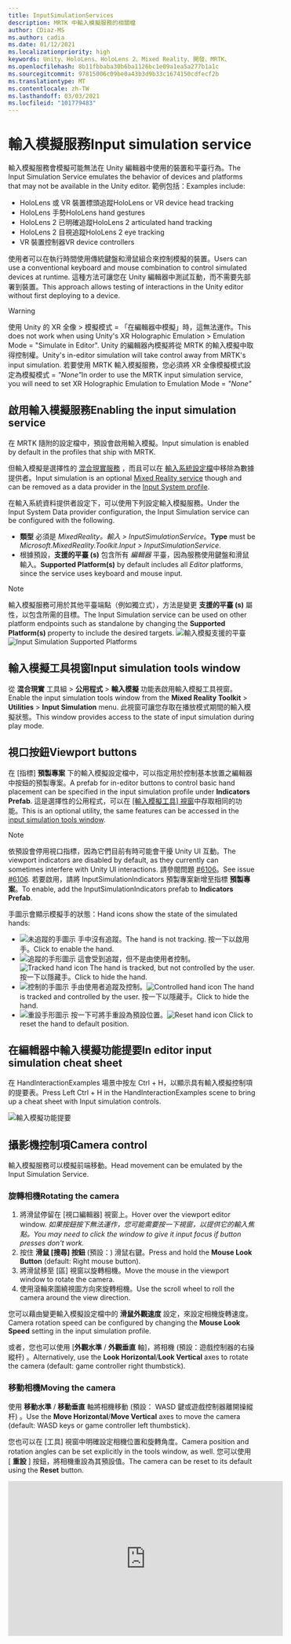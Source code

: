```yaml
---
title: InputSimulationServices
description: MRTK 中輸入模擬服務的相關檔
author: CDiaz-MS
ms.author: cadia
ms.date: 01/12/2021
ms.localizationpriority: high
keywords: Unity、HoloLens、HoloLens 2、Mixed Reality、開發、MRTK、
ms.openlocfilehash: 8b11fbbaba30b6ba1126bc1e09a1ea5a277b1a1c
ms.sourcegitcommit: 97815006c09be0a43b3d9b33c1674150cdfecf2b
ms.translationtype: MT
ms.contentlocale: zh-TW
ms.lasthandoff: 03/03/2021
ms.locfileid: "101779483"
---
```

# <a name="input-simulation-service"></a><span data-ttu-id="052b3-104">輸入模擬服務</span><span class="sxs-lookup"><span data-stu-id="052b3-104">Input simulation service</span></span>

<span data-ttu-id="052b3-105">輸入模擬服務會模擬可能無法在 Unity 編輯器中使用的裝置和平臺行為。</span><span class="sxs-lookup"><span data-stu-id="052b3-105">The Input Simulation Service emulates the behavior of devices and platforms that may not be available in the Unity editor.</span></span> <span data-ttu-id="052b3-106">範例包括：</span><span class="sxs-lookup"><span data-stu-id="052b3-106">Examples include:</span></span>

* <span data-ttu-id="052b3-107">HoloLens 或 VR 裝置標頭追蹤</span><span class="sxs-lookup"><span data-stu-id="052b3-107">HoloLens or VR device head tracking</span></span>
* <span data-ttu-id="052b3-108">HoloLens 手勢</span><span class="sxs-lookup"><span data-stu-id="052b3-108">HoloLens hand gestures</span></span>
* <span data-ttu-id="052b3-109">HoloLens 2 已明確追蹤</span><span class="sxs-lookup"><span data-stu-id="052b3-109">HoloLens 2 articulated hand tracking</span></span>
* <span data-ttu-id="052b3-110">HoloLens 2 目視追蹤</span><span class="sxs-lookup"><span data-stu-id="052b3-110">HoloLens 2 eye tracking</span></span>
* <span data-ttu-id="052b3-111">VR 裝置控制器</span><span class="sxs-lookup"><span data-stu-id="052b3-111">VR device controllers</span></span>

<span data-ttu-id="052b3-112">使用者可以在執行時間使用傳統鍵盤和滑鼠組合來控制模擬的裝置。</span><span class="sxs-lookup"><span data-stu-id="052b3-112">Users can use a conventional keyboard and mouse combination to control simulated devices at runtime.</span></span> <span data-ttu-id="052b3-113">這種方法可讓您在 Unity 編輯器中測試互動，而不需要先部署到裝置。</span><span class="sxs-lookup"><span data-stu-id="052b3-113">This approach allows testing of interactions in the Unity editor without first deploying to a device.</span></span>

> [!WARNING]
> <span data-ttu-id="052b3-114">使用 Unity 的 XR 全像 > 模擬模式 = 「在編輯器中模擬」時，這無法運作。</span><span class="sxs-lookup"><span data-stu-id="052b3-114">This does not work when using Unity's XR Holographic Emulation > Emulation Mode = "Simulate in Editor".</span></span> <span data-ttu-id="052b3-115">Unity 的編輯器內模擬將從 MRTK 的輸入模擬中取得控制權。</span><span class="sxs-lookup"><span data-stu-id="052b3-115">Unity's in-editor simulation will take control away from MRTK's input simulation.</span></span> <span data-ttu-id="052b3-116">若要使用 MRTK 輸入模擬服務，您必須將 XR 全像模擬模式設定為模擬模式 = *"None"*</span><span class="sxs-lookup"><span data-stu-id="052b3-116">In order to use the MRTK input simulation service, you will need to set XR Holographic Emulation to Emulation Mode = *"None"*</span></span>

## <a name="enabling-the-input-simulation-service"></a><span data-ttu-id="052b3-117">啟用輸入模擬服務</span><span class="sxs-lookup"><span data-stu-id="052b3-117">Enabling the input simulation service</span></span>

<span data-ttu-id="052b3-118">在 MRTK 隨附的設定檔中，預設會啟用輸入模擬。</span><span class="sxs-lookup"><span data-stu-id="052b3-118">Input simulation is enabled by default in the profiles that ship with MRTK.</span></span>

<span data-ttu-id="052b3-119">但輸入模擬是選擇性的 [混合現實服務](../../architecture/MixedRealityServices.md) ，而且可以在 [輸入系統設定檔](../input/InputProviders.md)中移除為數據提供者。</span><span class="sxs-lookup"><span data-stu-id="052b3-119">Input simulation is an optional [Mixed Reality service](../../architecture/MixedRealityServices.md) though and can be removed as a data provider in the [Input System profile](../input/InputProviders.md).</span></span>

<span data-ttu-id="052b3-120">在輸入系統資料提供者設定下，可以使用下列設定輸入模擬服務。</span><span class="sxs-lookup"><span data-stu-id="052b3-120">Under the Input System Data provider configuration, the Input Simulation service can be configured with the following.</span></span>

* <span data-ttu-id="052b3-121">**類型** 必須是 *MixedReality。輸入 > InputSimulationService*。</span><span class="sxs-lookup"><span data-stu-id="052b3-121">**Type** must be *Microsoft.MixedReality.Toolkit.Input > InputSimulationService*.</span></span>
* <span data-ttu-id="052b3-122">根據預設，**支援的平臺 (s)** 包含所有 *編輯器* 平臺，因為服務使用鍵盤和滑鼠輸入。</span><span class="sxs-lookup"><span data-stu-id="052b3-122">**Supported Platform(s)** by default includes all *Editor* platforms, since the service uses keyboard and mouse input.</span></span>

> [!NOTE]
> <span data-ttu-id="052b3-123">輸入模擬服務可用於其他平臺端點（例如獨立式），方法是變更 **支援的平臺 (s)** 屬性，以包含所需的目標。</span><span class="sxs-lookup"><span data-stu-id="052b3-123">The Input Simulation service can be used on other platform endpoints such as standalone by changing the **Supported Platform(s)** property to include the desired targets.</span></span>
> <span data-ttu-id="052b3-124">![輸入模擬支援的平臺](../images/input-simulation/InputSimulationSupportedPlatforms.gif)</span><span class="sxs-lookup"><span data-stu-id="052b3-124">![Input Simulation Supported Platforms](../images/input-simulation/InputSimulationSupportedPlatforms.gif)</span></span>

## <a name="input-simulation-tools-window"></a><span data-ttu-id="052b3-125">輸入模擬工具視窗</span><span class="sxs-lookup"><span data-stu-id="052b3-125">Input simulation tools window</span></span>

<span data-ttu-id="052b3-126">從 **混合現實** 工具組  >  **公用程式**  >  **輸入模擬** 功能表啟用輸入模擬工具視窗。</span><span class="sxs-lookup"><span data-stu-id="052b3-126">Enable the input simulation tools window from the  **Mixed Reality Toolkit** > **Utilities** > **Input Simulation** menu.</span></span> <span data-ttu-id="052b3-127">此視窗可讓您存取在播放模式期間的輸入模擬狀態。</span><span class="sxs-lookup"><span data-stu-id="052b3-127">This window provides access to the state of input simulation during play mode.</span></span>

## <a name="viewport-buttons"></a><span data-ttu-id="052b3-128">視口按鈕</span><span class="sxs-lookup"><span data-stu-id="052b3-128">Viewport buttons</span></span>

<span data-ttu-id="052b3-129">在 [指標] **預製專案** 下的輸入模擬設定檔中，可以指定用於控制基本放置之編輯器中按鈕的預製專案。</span><span class="sxs-lookup"><span data-stu-id="052b3-129">A prefab for in-editor buttons to control basic hand placement can be specified in the input simulation profile under **Indicators Prefab**.</span></span> <span data-ttu-id="052b3-130">這是選擇性的公用程式，可以在 [ [輸入模擬工具] 視窗](#input-simulation-tools-window)中存取相同的功能。</span><span class="sxs-lookup"><span data-stu-id="052b3-130">This is an optional utility, the same features can be accessed in the [input simulation tools window](#input-simulation-tools-window).</span></span>

> [!NOTE]
> <span data-ttu-id="052b3-131">依預設會停用視口指標，因為它們目前有時可能會干擾 Unity UI 互動。</span><span class="sxs-lookup"><span data-stu-id="052b3-131">The viewport indicators are disabled by default, as they currently can sometimes interfere with Unity UI interactions.</span></span> <span data-ttu-id="052b3-132">請參閱問題 [#6106](https://github.com/microsoft/MixedRealityToolkit-Unity/issues/6106)。</span><span class="sxs-lookup"><span data-stu-id="052b3-132">See issue [#6106](https://github.com/microsoft/MixedRealityToolkit-Unity/issues/6106).</span></span> <span data-ttu-id="052b3-133">若要啟用，請將 InputSimulationIndicators 預製專案新增至指標 **預製專案**。</span><span class="sxs-lookup"><span data-stu-id="052b3-133">To enable, add the InputSimulationIndicators prefab to **Indicators Prefab**.</span></span>

<span data-ttu-id="052b3-134">手圖示會顯示模擬手的狀態：</span><span class="sxs-lookup"><span data-stu-id="052b3-134">Hand icons show the state of the simulated hands:</span></span>

* ![未追蹤的手圖示](../images/input-simulation/MRTK_InputSimulation_HandIndicator_Untracked.png) <span data-ttu-id="052b3-136">手中沒有追蹤。</span><span class="sxs-lookup"><span data-stu-id="052b3-136">The hand is not tracking.</span></span> <span data-ttu-id="052b3-137">按一下以啟用手。</span><span class="sxs-lookup"><span data-stu-id="052b3-137">Click to enable the hand.</span></span>
* <span data-ttu-id="052b3-138">![追蹤的手形圖示](../images/input-simulation/MRTK_InputSimulation_HandIndicator_Tracked.png "追蹤的手形圖示") 這會受到追蹤，但不是由使用者控制。</span><span class="sxs-lookup"><span data-stu-id="052b3-138">![Tracked hand icon](../images/input-simulation/MRTK_InputSimulation_HandIndicator_Tracked.png "Tracked hand icon") The hand is tracked, but not controlled by the user.</span></span> <span data-ttu-id="052b3-139">按一下以隱藏手。</span><span class="sxs-lookup"><span data-stu-id="052b3-139">Click to hide the hand.</span></span>
* <span data-ttu-id="052b3-140">![控制的手圖示](../images/input-simulation/MRTK_InputSimulation_HandIndicator_Controlled.png "控制的手圖示") 手由使用者追蹤及控制。</span><span class="sxs-lookup"><span data-stu-id="052b3-140">![Controlled hand icon](../images/input-simulation/MRTK_InputSimulation_HandIndicator_Controlled.png "Controlled hand icon") The hand is tracked and controlled by the user.</span></span> <span data-ttu-id="052b3-141">按一下以隱藏手。</span><span class="sxs-lookup"><span data-stu-id="052b3-141">Click to hide the hand.</span></span>
* <span data-ttu-id="052b3-142">![重設手形圖示](../images/input-simulation/MRTK_InputSimulation_HandIndicator_Reset.png "重設手形圖示") 按一下可將手重設為預設位置。</span><span class="sxs-lookup"><span data-stu-id="052b3-142">![Reset hand icon](../images/input-simulation/MRTK_InputSimulation_HandIndicator_Reset.png "Reset hand icon") Click to reset the hand to default position.</span></span>

## <a name="in-editor-input-simulation-cheat-sheet"></a><span data-ttu-id="052b3-143">在編輯器中輸入模擬功能提要</span><span class="sxs-lookup"><span data-stu-id="052b3-143">In editor input simulation cheat sheet</span></span>

<span data-ttu-id="052b3-144">在 HandInteractionExamples 場景中按左 Ctrl + H，以顯示具有輸入模擬控制項的提要表。</span><span class="sxs-lookup"><span data-stu-id="052b3-144">Press Left Ctrl + H in the HandInteractionExamples scene to bring up a cheat sheet with Input simulation controls.</span></span>

![輸入模擬功能提要](https://user-images.githubusercontent.com/39840334/86066480-13637f00-ba27-11ea-8814-d222d548f684.gif)

## <a name="camera-control"></a><span data-ttu-id="052b3-146">攝影機控制項</span><span class="sxs-lookup"><span data-stu-id="052b3-146">Camera control</span></span>

<span data-ttu-id="052b3-147">輸入模擬服務可以模擬前端移動。</span><span class="sxs-lookup"><span data-stu-id="052b3-147">Head movement can be emulated by the Input Simulation Service.</span></span>

### <a name="rotating-the-camera"></a><span data-ttu-id="052b3-148">旋轉相機</span><span class="sxs-lookup"><span data-stu-id="052b3-148">Rotating the camera</span></span>

1. <span data-ttu-id="052b3-149">將滑鼠停留在 [視口編輯器] 視窗上。</span><span class="sxs-lookup"><span data-stu-id="052b3-149">Hover over the viewport editor window.</span></span>
    <span data-ttu-id="052b3-150">*如果按鈕按下無法運作，您可能需要按一下視窗，以提供它的輸入焦點。*</span><span class="sxs-lookup"><span data-stu-id="052b3-150">*You may need to click the window to give it input focus if button presses don't work.*</span></span>
1. <span data-ttu-id="052b3-151">按住 **滑鼠 [搜尋] 按鈕** (預設：) 滑鼠右鍵。</span><span class="sxs-lookup"><span data-stu-id="052b3-151">Press and hold the **Mouse Look Button** (default: Right mouse button).</span></span>
1. <span data-ttu-id="052b3-152">將滑鼠移至 [區] 視窗以旋轉相機。</span><span class="sxs-lookup"><span data-stu-id="052b3-152">Move the mouse in the viewport window to rotate the camera.</span></span>
1. <span data-ttu-id="052b3-153">使用滾輪來圍繞視圖方向來旋轉相機。</span><span class="sxs-lookup"><span data-stu-id="052b3-153">Use the scroll wheel to roll the camera around the view direction.</span></span>

<span data-ttu-id="052b3-154">您可以藉由變更輸入模擬設定檔中的 **滑鼠外觀速度** 設定，來設定相機旋轉速度。</span><span class="sxs-lookup"><span data-stu-id="052b3-154">Camera rotation speed can be configured by changing the **Mouse Look Speed** setting in the input simulation profile.</span></span>

<span data-ttu-id="052b3-155">或者，您也可以使用 [**外觀水準** / **外觀垂直** 軸]，將相機 (預設：遊戲控制器的右操縱杆) 。</span><span class="sxs-lookup"><span data-stu-id="052b3-155">Alternatively, use the **Look Horizontal**/**Look Vertical** axes to rotate the camera (default: game controller right thumbstick).</span></span>

### <a name="moving-the-camera"></a><span data-ttu-id="052b3-156">移動相機</span><span class="sxs-lookup"><span data-stu-id="052b3-156">Moving the camera</span></span>

<span data-ttu-id="052b3-157">使用 **移動水準** / **移動垂直** 軸將相機移動 (預設： WASD 鍵或遊戲控制器離開操縱杆) 。</span><span class="sxs-lookup"><span data-stu-id="052b3-157">Use the **Move Horizontal**/**Move Vertical** axes to move the camera (default: WASD keys or game controller left thumbstick).</span></span>

<span data-ttu-id="052b3-158">您也可以在 [工具] 視窗中明確設定相機位置和旋轉角度。</span><span class="sxs-lookup"><span data-stu-id="052b3-158">Camera position and rotation angles can be set explicitly in the tools window, as well.</span></span> <span data-ttu-id="052b3-159">您可以使用 [ **重設** ] 按鈕，將相機重設為其預設值。</span><span class="sxs-lookup"><span data-stu-id="052b3-159">The camera can be reset to its default using the **Reset** button.</span></span>

<iframe width="560" height="315" src="https://www.youtube.com/embed/Z7L4I1ET7GU" class="center" frameborder="0" allow="accelerometer; encrypted-media; gyroscope; picture-in-picture" allowfullscreen />

## <a name="controller-simulation"></a><span data-ttu-id="052b3-160">控制器模擬</span><span class="sxs-lookup"><span data-stu-id="052b3-160">Controller simulation</span></span>

<span data-ttu-id="052b3-161">輸入模擬支援模擬控制器裝置 (亦即移動控制器和手) 。</span><span class="sxs-lookup"><span data-stu-id="052b3-161">The input simulation supports emulated controller devices (i.e. motion controllers and hands).</span></span> <span data-ttu-id="052b3-162">這些虛擬控制器可以與任何支援一般控制器的物件互動，例如按鈕或 grabbable 物件。</span><span class="sxs-lookup"><span data-stu-id="052b3-162">These virtual controllers can interact with any object that supports regular controllers, such as buttons or grabbable objects.</span></span>

### <a name="controller-simulation-mode"></a><span data-ttu-id="052b3-163">控制器模擬模式</span><span class="sxs-lookup"><span data-stu-id="052b3-163">Controller simulation mode</span></span>

<span data-ttu-id="052b3-164">在 [ [輸入模擬工具] 視窗](#input-simulation-tools-window) 中， **預設控制器模擬模式** 設定會在三個不同的輸入模型之間切換。</span><span class="sxs-lookup"><span data-stu-id="052b3-164">In the [input simulation tools window](#input-simulation-tools-window) the **Default Controller Simulation Mode** setting switches between three distinct input models.</span></span> <span data-ttu-id="052b3-165">您也可以在輸入模擬設定檔中設定此預設模式。</span><span class="sxs-lookup"><span data-stu-id="052b3-165">This default mode can also be set in the input simulation profile.</span></span>

* <span data-ttu-id="052b3-166">明確表達的 *手：模擬* 具有聯合位置資料的全向裝置。</span><span class="sxs-lookup"><span data-stu-id="052b3-166">*Articulated Hands*: Simulates a fully articulated hand device with joint position data.</span></span>

   <span data-ttu-id="052b3-167">模擬 HoloLens 2 互動模型。</span><span class="sxs-lookup"><span data-stu-id="052b3-167">Emulates HoloLens 2 interaction model.</span></span>

   <span data-ttu-id="052b3-168">以確切定位或使用觸控為依據的互動，可在此模式中模擬。</span><span class="sxs-lookup"><span data-stu-id="052b3-168">Interactions that are based on the precise positioning of the hand or use touching can be simulated in this mode.</span></span>

* <span data-ttu-id="052b3-169">*手手勢*：利用點擊和基本手勢模擬簡化的模型。</span><span class="sxs-lookup"><span data-stu-id="052b3-169">*Hand Gestures*: Simulates a simplified hand model with air tap and basic gestures.</span></span>

   <span data-ttu-id="052b3-170">模擬 [HoloLens 互動模型](https://docs.microsoft.com/windows/mixed-reality/gestures)。</span><span class="sxs-lookup"><span data-stu-id="052b3-170">Emulates [HoloLens interaction model](https://docs.microsoft.com/windows/mixed-reality/gestures).</span></span>

   <span data-ttu-id="052b3-171">焦點是使用注視指標來控制。</span><span class="sxs-lookup"><span data-stu-id="052b3-171">Focus is controlled using the Gaze pointer.</span></span> <span data-ttu-id="052b3-172">「 *攻* 點」手勢用來與按鈕互動。</span><span class="sxs-lookup"><span data-stu-id="052b3-172">The *Air Tap* gesture is used to interact with buttons.</span></span>

* <span data-ttu-id="052b3-173">*移動控制器*：模擬與 VR 耳機搭配使用的動作控制器，其運作方式類似于與明確表達的互動。</span><span class="sxs-lookup"><span data-stu-id="052b3-173">*Motion Controller*: Simulates a motion controller used with VR headsets that works similarly to far interactions with Articulated Hands.</span></span>

   <span data-ttu-id="052b3-174">使用控制器互動模型來模擬 VR 耳機。</span><span class="sxs-lookup"><span data-stu-id="052b3-174">Emulates VR headset with controllers interaction model.</span></span>

   <span data-ttu-id="052b3-175">觸發程式、抓取和功能表鍵是透過鍵盤和滑鼠輸入模擬。</span><span class="sxs-lookup"><span data-stu-id="052b3-175">The trigger, grab and menu keys are simulated via keyboard and mouse input.</span></span>

### <a name="simulating-controller-movement"></a><span data-ttu-id="052b3-176">模擬控制器移動</span><span class="sxs-lookup"><span data-stu-id="052b3-176">Simulating controller movement</span></span>

<span data-ttu-id="052b3-177">按住 **左/靠右控制器操作金鑰** (預設：左方控制器的 *左移位* 和右邊控制器的 *空間*) ，以取得任一控制器的控制權。</span><span class="sxs-lookup"><span data-stu-id="052b3-177">Press and hold the **Left/Right Controller Manipulation Key** (default: *Left Shift* for left controller and *Space* for right controller) to gain control of either controller.</span></span> <span data-ttu-id="052b3-178">當按下操作按鍵時，控制器將會出現在 [功能區] 中。</span><span class="sxs-lookup"><span data-stu-id="052b3-178">While the manipulation key is pressed, the controller will appear in the viewport.</span></span> <span data-ttu-id="052b3-179">一旦釋放操作金鑰之後，控制器會在短暫的 **控制器隱藏 Timeout** 之後消失。</span><span class="sxs-lookup"><span data-stu-id="052b3-179">Once the manipulation key is released, the controllers will disappear after a short **Controller Hide Timeout**.</span></span>

<span data-ttu-id="052b3-180">您可以透過 [ [輸入模擬工具] 視窗](#input-simulation-tools-window) 中的相機來切換和凍結控制器，或按下 **切換左/向右控制器鍵** (預設值： *T* 代表左邊， *Y* 表示右邊的) 。</span><span class="sxs-lookup"><span data-stu-id="052b3-180">Controllers can be toggled on and frozen relative to the camera in the [input simulation tools window](#input-simulation-tools-window) or by pressing the **Toggle Left/Right Controller Key** (default: *T* for left and *Y* for right).</span></span> <span data-ttu-id="052b3-181">再按一次切換鍵，再次隱藏控制器。</span><span class="sxs-lookup"><span data-stu-id="052b3-181">Press the toggle key again to hide the controllers again.</span></span> <span data-ttu-id="052b3-182">若要操控控制器，必須保留 **左/右控制器操作金鑰** 。</span><span class="sxs-lookup"><span data-stu-id="052b3-182">To manipulate the controllers, the **Left/Right Controller Manipulation Key** needs to be held.</span></span> <span data-ttu-id="052b3-183">按兩下 **Left/Right 控制器操作金鑰** 也可以開啟/關閉控制器。</span><span class="sxs-lookup"><span data-stu-id="052b3-183">Double tapping the **Left/Right Controller Manipulation Key** can also toggle the controllers on/off.</span></span>

<span data-ttu-id="052b3-184">滑鼠移動會將控制器移至 [視圖] 平面。</span><span class="sxs-lookup"><span data-stu-id="052b3-184">Mouse movement will move the controller in the view plane.</span></span> <span data-ttu-id="052b3-185">您可以使用 **滑鼠滾輪**，更進一步或更接近相機來移動控制器。</span><span class="sxs-lookup"><span data-stu-id="052b3-185">Controllers can be moved further or closer to the camera using the **mouse wheel**.</span></span>

<span data-ttu-id="052b3-186">若要使用滑鼠旋轉控制器，請將 **左/右控制器操作金鑰** (*左移* 或 *空格*) *，然後* 將 **控制器旋轉按鈕** (預設： *左方 Ctrl* 按鈕) ，然後移動滑鼠以旋轉控制器。</span><span class="sxs-lookup"><span data-stu-id="052b3-186">To rotate controllers using the mouse, hold both the **Left/Right Controller Manipulation Key** (*Left Shift* or *Space*) *and* the **Controller Rotate Button** (default: *Left Ctrl* button) and then move the mouse to rotate the controller.</span></span> <span data-ttu-id="052b3-187">您可以藉由變更輸入模擬設定檔中的 **滑鼠控制器旋轉速度** 設定，來設定控制器旋轉速度。</span><span class="sxs-lookup"><span data-stu-id="052b3-187">Controller rotation speed can be configured by changing the **Mouse Controller Rotation Speed** setting in the input simulation profile.</span></span>

<span data-ttu-id="052b3-188">所有放置也都可以在 [ [輸入模擬工具] 視窗](#input-simulation-tools-window)中變更，包括重設為預設值。</span><span class="sxs-lookup"><span data-stu-id="052b3-188">All hand placement can also changed in the [input simulation tools window](#input-simulation-tools-window), including resetting hands to default.</span></span>

### <a name="additional-profile-settings"></a><span data-ttu-id="052b3-189">其他設定檔設定</span><span class="sxs-lookup"><span data-stu-id="052b3-189">Additional profile settings</span></span>

* <span data-ttu-id="052b3-190">**控制器深度乘數** 控制滑鼠滾輪深度移動的敏感度。</span><span class="sxs-lookup"><span data-stu-id="052b3-190">**Controller Depth Multiplier** controls the sensitivity of the mouse scroll wheel depth movement.</span></span> <span data-ttu-id="052b3-191">較大的數位會加速控制器縮放。</span><span class="sxs-lookup"><span data-stu-id="052b3-191">A larger number will speed up controller zoom.</span></span>
* <span data-ttu-id="052b3-192">**預設控制器距離** 是來自相機的控制器初始距離。</span><span class="sxs-lookup"><span data-stu-id="052b3-192">**Default Controller Distance** is the initial distance of controllers from the camera.</span></span> <span data-ttu-id="052b3-193">按一下 [ **重設** ] 按鈕控制器也會將控制器放在這個距離。</span><span class="sxs-lookup"><span data-stu-id="052b3-193">Clicking the **Reset** button controllers will also place controllers at this distance.</span></span>
* <span data-ttu-id="052b3-194">**控制器抖動量** 會將隨機動作新增至控制器。</span><span class="sxs-lookup"><span data-stu-id="052b3-194">**Controller Jitter Amount** adds random motion to controllers.</span></span> <span data-ttu-id="052b3-195">這項功能可用來模擬裝置上不正確的控制器追蹤，並確保互動適用于雜訊的輸入。</span><span class="sxs-lookup"><span data-stu-id="052b3-195">This feature can be used to simulate inaccurate controller tracking on the device, and ensure that interactions work well with noisy input.</span></span>

<iframe width="560" height="315" src="https://www.youtube.com/embed/uRYfwuqsjBQ" class="center" frameborder="0" allow="accelerometer; encrypted-media; gyroscope; picture-in-picture" allowfullscreen />

### <a name="hand-gestures"></a><span data-ttu-id="052b3-196">手勢</span><span class="sxs-lookup"><span data-stu-id="052b3-196">Hand gestures</span></span>

<span data-ttu-id="052b3-197">捏合、抓取、刺探等手勢也可以模擬。</span><span class="sxs-lookup"><span data-stu-id="052b3-197">Hand gestures such as pinching, grabbing, poking, etc. can also be simulated.</span></span>

1. <span data-ttu-id="052b3-198">使用 **left/Right 控制器操作金鑰** (*左移* 或 *空格*) 來啟用手形控制</span><span class="sxs-lookup"><span data-stu-id="052b3-198">Enable hand control using the **Left/Right Controller Manipulation Key** (*Left Shift* or *Space*)</span></span>

2. <span data-ttu-id="052b3-199">在操作時，按住滑鼠按鍵以執行手勢手勢。</span><span class="sxs-lookup"><span data-stu-id="052b3-199">While manipulating, press and hold a mouse button to perform a hand gesture.</span></span>

<span data-ttu-id="052b3-200">您可以對應每個滑鼠按鍵，使用 *左/中/右滑鼠右鍵手勢* 設定，將手圖形轉換成不同的手勢。</span><span class="sxs-lookup"><span data-stu-id="052b3-200">Each of the mouse buttons can be mapped to transform the hand shape into a different gesture using the *Left/Middle/Right Mouse Hand Gesture* settings.</span></span> <span data-ttu-id="052b3-201">當未按下任何按鈕時， *預設手勢* 是手的形狀。</span><span class="sxs-lookup"><span data-stu-id="052b3-201">The *Default Hand Gesture* is the shape of the hand when no button is pressed.</span></span>

> [!NOTE]
> <span data-ttu-id="052b3-202">縮小 *手勢是* 唯一執行「選取」動作的手勢。</span><span class="sxs-lookup"><span data-stu-id="052b3-202">The *Pinch* gesture is the only gesture that performs the "Select" action at this point.</span></span>

### <a name="one-hand-manipulation"></a><span data-ttu-id="052b3-203">單次操作</span><span class="sxs-lookup"><span data-stu-id="052b3-203">One-hand manipulation</span></span>

1. <span data-ttu-id="052b3-204">按住 **left/Right 控制器操作金鑰** (*左移* 或 *空格*) </span><span class="sxs-lookup"><span data-stu-id="052b3-204">Press and hold **Left/Right Controller Manipulation Key** (*Left Shift* or *Space*)</span></span>
2. <span data-ttu-id="052b3-205">物件上的點</span><span class="sxs-lookup"><span data-stu-id="052b3-205">Point at object</span></span>
3. <span data-ttu-id="052b3-206">按住滑鼠按鍵以縮小</span><span class="sxs-lookup"><span data-stu-id="052b3-206">Hold mouse button to pinch</span></span>
4. <span data-ttu-id="052b3-207">使用您的滑鼠移動物件</span><span class="sxs-lookup"><span data-stu-id="052b3-207">Use your mouse to move the object</span></span>
5. <span data-ttu-id="052b3-208">放開滑鼠按鍵以停止互動</span><span class="sxs-lookup"><span data-stu-id="052b3-208">Release the mouse button to stop interaction</span></span>

<iframe width="560" height="315" src="https://www.youtube.com/embed/rM0xaHam6wM" class="center" frameborder="0" allow="accelerometer; encrypted-media; gyroscope; picture-in-picture" allowfullscreen />

### <a name="two-hand-manipulation"></a><span data-ttu-id="052b3-209">雙手勢操作</span><span class="sxs-lookup"><span data-stu-id="052b3-209">Two-hand manipulation</span></span>

<span data-ttu-id="052b3-210">若要同時以兩種方式操作物件，建議使用持續性手動模式。</span><span class="sxs-lookup"><span data-stu-id="052b3-210">For manipulating objects with two hands at the same time, the persistent hand mode is recommended.</span></span>

1. <span data-ttu-id="052b3-211">按下切換鍵 (*T/Y*) 來切換。</span><span class="sxs-lookup"><span data-stu-id="052b3-211">Toggle on both hands by pressing the toggle keys (*T/Y*).</span></span>
1. <span data-ttu-id="052b3-212">一次處理一個手勢：</span><span class="sxs-lookup"><span data-stu-id="052b3-212">Manipulate one hand at a time:</span></span>
    1. <span data-ttu-id="052b3-213">按住 **空格鍵** 以控制右手邊</span><span class="sxs-lookup"><span data-stu-id="052b3-213">Hold **Space** to control the right hand</span></span>
    1. <span data-ttu-id="052b3-214">將手移至您要抓取物件的位置</span><span class="sxs-lookup"><span data-stu-id="052b3-214">Move the hand to where you want to grab the object</span></span>
    1. <span data-ttu-id="052b3-215">按下 **滑鼠左鍵** 可啟動 *縮小手勢。*</span><span class="sxs-lookup"><span data-stu-id="052b3-215">Press the **left mouse button** to activate the *Pinch* gesture.</span></span>
    1. <span data-ttu-id="052b3-216">釋放 **空間** 可停止控制右手邊。</span><span class="sxs-lookup"><span data-stu-id="052b3-216">Release **Space** to stop controlling the right hand.</span></span> <span data-ttu-id="052b3-217">手將會凍結並 *鎖定到縮小手勢，* 因為它已不再被操作。</span><span class="sxs-lookup"><span data-stu-id="052b3-217">The hand will be frozen in place and be locked into the *Pinch* gesture since it is no longer being manipulated.</span></span>
1. <span data-ttu-id="052b3-218">以另一種方式重複此程式，在第二個位置抓取相同的物件。</span><span class="sxs-lookup"><span data-stu-id="052b3-218">Repeat the process with the other hand, grabbing the same object in a second spot.</span></span>
1. <span data-ttu-id="052b3-219">現在這兩個手都會抓取相同的物件，您可以將其中一個物件移至兩個執行中的操作。</span><span class="sxs-lookup"><span data-stu-id="052b3-219">Now that both hands are grabbing the same object, you can move either of them to perform two-handed manipulation.</span></span>

<iframe width="560" height="315" src="https://www.youtube.com/embed/Qol5OFNfN14" class="center" frameborder="0" allow="accelerometer; encrypted-media; gyroscope; picture-in-picture" allowfullscreen />

### <a name="ggv-gaze-gesture-and-voice-interaction"></a><span data-ttu-id="052b3-220">GGV (注視、手勢和語音) 互動</span><span class="sxs-lookup"><span data-stu-id="052b3-220">GGV (Gaze, Gesture, and Voice) interaction</span></span>

<span data-ttu-id="052b3-221">根據預設，GGV 互動會在編輯器中啟用，但場景中不會有明確的手。</span><span class="sxs-lookup"><span data-stu-id="052b3-221">By default, GGV interaction is enabled in-editor while there are no articulated hands present in the scene.</span></span>

1. <span data-ttu-id="052b3-222">旋轉相機以指向互動物件上的注視游標 (滑鼠右鍵) </span><span class="sxs-lookup"><span data-stu-id="052b3-222">Rotate the camera to point the gaze cursor at the interactable object (right mouse button)</span></span>
1. <span data-ttu-id="052b3-223">按一下並按住 **滑鼠** 左鍵以進行互動</span><span class="sxs-lookup"><span data-stu-id="052b3-223">Click and hold **left mouse button** to interact</span></span>
1. <span data-ttu-id="052b3-224">再次旋轉相機以操作物件</span><span class="sxs-lookup"><span data-stu-id="052b3-224">Rotate the camera again to manipulate the object</span></span>

<span data-ttu-id="052b3-225">您可以切換輸入模擬設定檔內的 [ *已啟用手動可用輸入* ] 選項來關閉此功能。</span><span class="sxs-lookup"><span data-stu-id="052b3-225">You can turn this off by toggling the *Is Hand Free Input Enabled* option inside the Input Simulation Profile.</span></span>

<span data-ttu-id="052b3-226">此外，您可以使用模擬的手 GGV 互動</span><span class="sxs-lookup"><span data-stu-id="052b3-226">In addition, you can use simulated hands for GGV interaction</span></span>

1. <span data-ttu-id="052b3-227">藉由將 **手動模擬模式** 切換至 [輸入模擬設定檔](#enabling-the-input-simulation-service)中的 *手勢* 來啟用 GGV 模擬</span><span class="sxs-lookup"><span data-stu-id="052b3-227">Enable GGV simulation by switching **Hand Simulation Mode** to *Gestures* in the [Input Simulation Profile](#enabling-the-input-simulation-service)</span></span>
1. <span data-ttu-id="052b3-228">旋轉相機以指向互動物件上的注視游標 (滑鼠右鍵) </span><span class="sxs-lookup"><span data-stu-id="052b3-228">Rotate the camera to point the gaze cursor at the interactable object (right mouse button)</span></span>
1. <span data-ttu-id="052b3-229">按住 **空格鍵** 以控制右手邊</span><span class="sxs-lookup"><span data-stu-id="052b3-229">Hold **Space** to control the right hand</span></span>
1. <span data-ttu-id="052b3-230">按一下並按住 **滑鼠** 左鍵以進行互動</span><span class="sxs-lookup"><span data-stu-id="052b3-230">Click and hold **left mouse button** to interact</span></span>
1. <span data-ttu-id="052b3-231">使用您的滑鼠移動物件</span><span class="sxs-lookup"><span data-stu-id="052b3-231">Use your mouse to move the object</span></span>
1. <span data-ttu-id="052b3-232">放開滑鼠按鍵以停止互動</span><span class="sxs-lookup"><span data-stu-id="052b3-232">Release the mouse button to stop interaction</span></span>

<iframe width="560" height="315" src="https://www.youtube.com/embed/6841rRMdqWw" class="center" frameborder="0" allow="accelerometer; encrypted-media; gyroscope; picture-in-picture" allowfullscreen />

### <a name="motion-controller-interaction"></a><span data-ttu-id="052b3-233">移動控制器互動</span><span class="sxs-lookup"><span data-stu-id="052b3-233">Motion controller interaction</span></span>

<span data-ttu-id="052b3-234">模擬的動作控制器可透過與明確表達的相同方式來操作。</span><span class="sxs-lookup"><span data-stu-id="052b3-234">The simulated motion controllers can be manipulated the same way articulated hands are.</span></span> <span data-ttu-id="052b3-235">在觸發程式、抓取和功能表鍵分別對應至 *滑鼠左鍵*、 *G* 和 *M* 鍵的情況下，互動模型與明確的手互動很類似。</span><span class="sxs-lookup"><span data-stu-id="052b3-235">The interaction model is similar to far interaction of articulated hand while the trigger, grab and menu keys are mapped to *left mouse button*, *G* and *M* key respectively.</span></span>

### <a name="eye-tracking"></a><span data-ttu-id="052b3-236">眼球追蹤</span><span class="sxs-lookup"><span data-stu-id="052b3-236">Eye tracking</span></span>

<span data-ttu-id="052b3-237">您可以藉由檢查 [輸入模擬設定檔](#enabling-the-input-simulation-service)中的 [**模擬眼睛位置**] 選項來啟用 [眼睛追蹤模擬](../eye-tracking/EyeTracking_BasicSetup.md#simulating-eye-tracking-in-the-unity-editor)。</span><span class="sxs-lookup"><span data-stu-id="052b3-237">[Eye tracking simulation](../eye-tracking/EyeTracking_BasicSetup.md#simulating-eye-tracking-in-the-unity-editor) can be enabled by checking the **Simulate Eye Position** option in the [Input Simulation Profile](#enabling-the-input-simulation-service).</span></span> <span data-ttu-id="052b3-238">這不應該與 GGV 或移動控制器樣式互動一起使用 (因此，請確定 **預設控制器模擬模式** 已設定為 [ *已) ]* 。</span><span class="sxs-lookup"><span data-stu-id="052b3-238">This should not be used with GGV or motion controller style interactions (so ensure that **Default Controller Simulation Mode** is set to *Articulated Hand*).</span></span>

## <a name="see-also"></a><span data-ttu-id="052b3-239">另請參閱</span><span class="sxs-lookup"><span data-stu-id="052b3-239">See also</span></span>

* <span data-ttu-id="052b3-240">[輸入系統設定檔](../input/InputProviders.md)。</span><span class="sxs-lookup"><span data-stu-id="052b3-240">[Input System profile](../input/InputProviders.md).</span></span>
